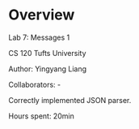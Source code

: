 # Overview
Lab 7: Messages 1

CS 120 Tufts University

Author: Yingyang Liang

Collaborators: -

Correctly implemented JSON parser.

Hours spent: 20min

